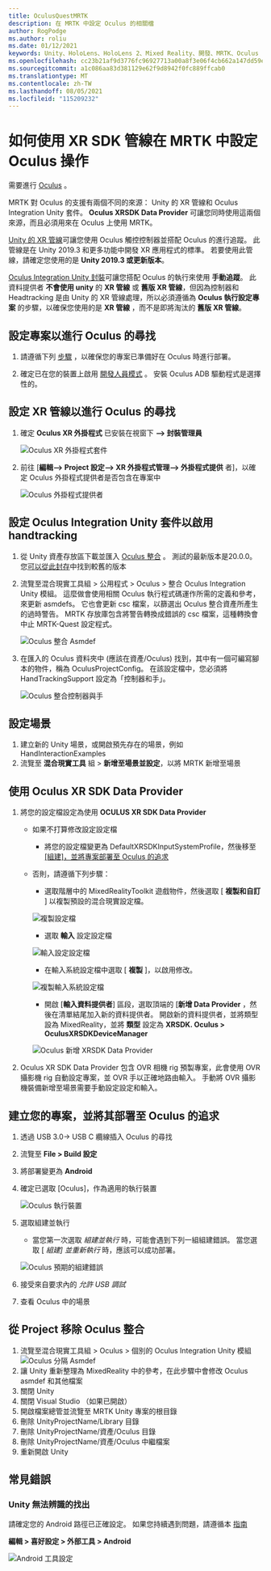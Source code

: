 ```yaml
---
title: OculusQuestMRTK
description: 在 MRTK 中設定 Oculus 的相關檔
author: RogPodge
ms.author: roliu
ms.date: 01/12/2021
keywords: Unity、HoloLens、HoloLens 2、Mixed Reality、開發、MRTK、Oculus 的追求、
ms.openlocfilehash: cc23b21af9d3776fc96927713a00a8f3e06f4cb662a147dd59e813bf17ff7830
ms.sourcegitcommit: a1c086aa83d381129e62f9d8942f0fc889ffcab0
ms.translationtype: MT
ms.contentlocale: zh-TW
ms.lasthandoff: 08/05/2021
ms.locfileid: "115209232"
---
```

# <a name="how-to-configure-oculus-quest-in-mrtk-using-the-xr-sdk-pipeline"></a>如何使用 XR SDK 管線在 MRTK 中設定 Oculus 操作

需要進行 [Oculus](https://www.oculus.com/quest/) 。

MRTK 對 Oculus 的支援有兩個不同的來源： Unity 的 XR 管線和 Oculus Integration Unity 套件。 **Oculus XRSDK Data Provider** 可讓您同時使用這兩個來源，而且必須用來在 Oculus 上使用 MRTK。

[Unity 的 XR 管線](https://docs.unity3d.com/Manual/XR.html)可讓您使用 Oculus 觸控控制器並搭配 Oculus 的進行追蹤。
此管線是在 Unity 2019.3 和更多功能中開發 XR 應用程式的標準。 若要使用此管線，請確定您使用的是 **Unity 2019.3 或更新版本**。

[Oculus Integration Unity 封裝](https://assetstore.unity.com/packages/tools/integration/oculus-integration-82022)可讓您搭配 Oculus 的執行來使用 **手動追蹤**。
此資料提供者 **不會使用 unity** 的 **XR 管線** 或 **舊版 XR 管線**，但因為控制器和 Headtracking 是由 Unity 的 XR 管線處理，所以必須遵循為 **Oculus 執行設定專案** 的步驟，以確保您使用的是 **XR 管線** ，而不是即將淘汰的 **舊版 XR 管線**。

## <a name="setting-up-project-for-the-oculus-quest"></a>設定專案以進行 Oculus 的尋找

1. 請遵循下列 [步驟](https://developer.oculus.com/documentation/unity/book-unity-gsg/) ，以確保您的專案已準備好在 Oculus 時進行部署。

1. 確定已在您的裝置上啟用 [開發人員模式](https://developer.oculus.com/documentation/native/android/mobile-device-setup/) 。 安裝 Oculus ADB 驅動程式是選擇性的。

## <a name="setting-up-the-xr-pipeline-for-oculus-quest"></a>設定 XR 管線以進行 Oculus 的尋找

1. 確定 **Oculus XR 外掛程式** 已安裝在視窗下 **--> 封裝管理員**

    ![Oculus XR 外掛程式套件](../images/cross-platform/oculus-quest/OculusXRPluginPackage.png)

1. 前往 [**編輯--> Project 設定--> XR 外掛程式管理--> 外掛程式提供** 者]，以確定 Oculus 外掛程式提供者是否包含在專案中

    ![Oculus 外掛程式提供者](../images/cross-platform/oculus-quest/OculusPluginProvider.png)

## <a name="setting-up-the-oculus-integration-unity-package-to-enable-handtracking"></a>設定 Oculus Integration Unity 套件以啟用 handtracking

1. 從 Unity 資產存放區下載並匯入 [Oculus 整合](https://assetstore.unity.com/packages/tools/integration/oculus-integration-82022) 。 測試的最新版本是20.0.0。 您[可以從此封存](https://developer.oculus.com/downloads/package/unity-integration-archive/)中找到較舊的版本

1. 流覽至混合現實工具組 > 公用程式 > Oculus > 整合 Oculus Integration Unity 模組。 這麼做會使用相關 Oculus 執行程式碼運作所需的定義和參考，來更新 asmdefs。 它也會更新 csc 檔案，以篩選出 Oculus 整合資產所產生的過時警告。 MRTK 存放庫包含將警告轉換成錯誤的 csc 檔案，這種轉換會中止 MRTK-Quest 設定程式。

    ![Oculus 整合 Asmdef](../images/cross-platform/oculus-quest/OculusIntegrationAsmdef.png)

1. 在匯入的 Oculus 資料夾中 (應該在資產/Oculus) 找到，其中有一個可編寫腳本的物件，稱為 OculusProjectConfig。 在該設定檔中，您必須將 HandTrackingSupport 設定為「控制器和手」。

    ![Oculus 整合控制器與手](../images/cross-platform/oculus-quest/OculusIntegrationControllerAndHands.png)

## <a name="setting-up-the-scene"></a>設定場景

1. 建立新的 Unity 場景，或開啟預先存在的場景，例如 HandInteractionExamples
1. 流覽至 **混合現實工具** 組  >  **新增至場景並設定**，以將 MRTK 新增至場景

## <a name="using-the-oculus-xr-sdk-data-provider"></a>使用 Oculus XR SDK Data Provider

1. 將您的設定檔設定為使用 **OCULUS XR SDK Data Provider**
    - 如果不打算修改設定設定檔
        - 將您的設定檔變更為 DefaultXRSDKInputSystemProfile，然後移至 [ [組建]，並將專案部署至 Oculus 的追求](oculus-quest-mrtk.md#build-and-deploy-your-project-to-oculus-quest)

    - 否則，請遵循下列步驟：
        - 選取階層中的 MixedRealityToolkit 遊戲物件，然後選取 [ **複製和自訂** ] 以複製預設的混合現實設定檔。

        ![複製設定檔](../images/cross-platform/CloneProfile.png)

        - 選取 **輸入** 設定設定檔

        ![輸入設定設定檔](../images/cross-platform/InputConfigurationProfile.png)

        - 在輸入系統設定檔中選取 [ **複製** ]，以啟用修改。

        ![複製輸入系統設定檔](../images/cross-platform/CloneInputSystemProfile.png)

        - 開啟 [**輸入資料提供者**] 區段，選取頂端的 [**新增 Data Provider** ，然後在清單結尾加入新的資料提供者。  開啟新的資料提供者，並將類型設為 MixedReality，並將 **類型** 設定為 **XRSDK. Oculus > OculusXRSDKDeviceManager**

        ![Oculus 新增 XRSDK Data Provider](../images/cross-platform/oculus-quest/OculusAddDataXRSDKProvider.png)

1. Oculus XR SDK Data Provider 包含 OVR 相機 rig 預製專案，此會使用 OVR 攝影機 rig 自動設定專案，並 OVR 手以正確地路由輸入。 手動將 OVR 攝影機裝備新增至場景需要手動設定設定和輸入。

## <a name="build-and-deploy-your-project-to-oculus-quest"></a>建立您的專案，並將其部署至 Oculus 的追求

1. 透過 USB 3.0-> USB C 纜線插入 Oculus 的尋找
1. 流覽至 **File > Build 設定**
1. 將部署變更為 **Android**
1. 確定已選取 [Oculus]，作為適用的執行裝置

    ![Oculus 執行裝置](../images/cross-platform/oculus-quest/OculusRunDevice.png)

1. 選取組建並執行
    - 當您第一次選取 *組建並執行* 時，可能會遇到下列一組組建錯誤。 當您選取 [ *組建] 並重新執行* 時，應該可以成功部署。

    ![Oculus 預期的組建錯誤](../images/cross-platform/oculus-quest/OculusExpectedBuildErrors.png)

1. 接受來自要求內的 _允許 USB 調試_
1. 查看 Oculus 中的場景

## <a name="removing-oculus-integration-from-the-project"></a>從 Project 移除 Oculus 整合

1. 流覽至混合現實工具組 > Oculus > 個別的 Oculus Integration Unity 模組  ![ Oculus 分隔 Asmdef](../images/cross-platform/oculus-quest/OculusSeparationAsmdef.png)
1. 讓 Unity 重新整理為 MixedReality 中的參考，在此步驟中會修改 Oculus asmdef 和其他檔案
1. 關閉 Unity
1. 關閉 Visual Studio （如果已開啟）
1. 開啟檔案總管並流覽至 MRTK Unity 專案的根目錄
1. 刪除 UnityProjectName/Library 目錄
1. 刪除 UnityProjectName/資產/Oculus 目錄
1. 刪除 UnityProjectName/資產/Oculus 中繼檔案
1. 重新開啟 Unity

## <a name="common-errors"></a>常見錯誤

### <a name="quest-not-recognized-by-unity"></a>Unity 無法辨識的找出

請確定您的 Android 路徑已正確設定。 如果您持續遇到問題，請遵循本 [指南](https://developer.oculus.com/documentation/unity/book-unity-gsg/#install-android-tools)

**編輯 > 喜好設定 > 外部工具 > Android**

![Android 工具設定](../images/cross-platform/oculus-quest/AndroidToolsConfig.png)
